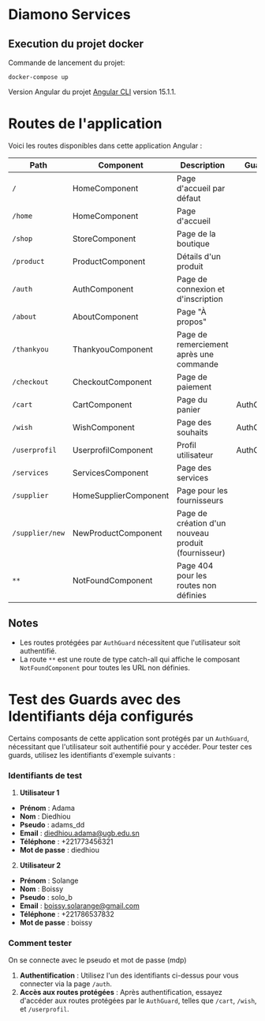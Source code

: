 # Diamono Services

## Execution du projet docker

Commande de lancement du projet:
``` 
docker-compose up
```
Version Angular du projet [Angular CLI](https://github.com/angular/angular-cli) version 15.1.1.

# Routes de l'application

Voici les routes disponibles dans cette application Angular :

| Path               | Component              | Description                                      | Guard         |
|--------------------|------------------------|--------------------------------------------------|---------------|
| `/`                | HomeComponent          | Page d'accueil par défaut                        |               |
| `/home`            | HomeComponent          | Page d'accueil                                   |               |
| `/shop`            | StoreComponent         | Page de la boutique                              |               |
| `/product`         | ProductComponent       | Détails d'un produit                             |               |
| `/auth`            | AuthComponent          | Page de connexion et d'inscription               |               |
| `/about`           | AboutComponent         | Page "À propos"                                  |               |
| `/thankyou`        | ThankyouComponent      | Page de remerciement après une commande          |               |
| `/checkout`        | CheckoutComponent      | Page de paiement                                 |               |
| `/cart`            | CartComponent          | Page du panier                                   | AuthGuard     |
| `/wish`            | WishComponent          | Page des souhaits                                | AuthGuard     |
| `/userprofil`      | UserprofilComponent    | Profil utilisateur                               | AuthGuard     |
| `/services`        | ServicesComponent      | Page des services                                |               |
| `/supplier`        | HomeSupplierComponent  | Page pour les fournisseurs                       |               |
| `/supplier/new`    | NewProductComponent    | Page de création d'un nouveau produit (fournisseur) |               |
| `**`               | NotFoundComponent      | Page 404 pour les routes non définies            |               |

## Notes
- Les routes protégées par `AuthGuard` nécessitent que l'utilisateur soit authentifié.
- La route `**` est une route de type catch-all qui affiche le composant `NotFoundComponent` pour toutes les URL non définies.


# Test des Guards avec des Identifiants déja configurés

Certains composants de cette application sont protégés par un `AuthGuard`, nécessitant que l'utilisateur soit authentifié pour y accéder. Pour tester ces guards, utilisez les identifiants d'exemple suivants :

### Identifiants de test

1. **Utilisateur 1**
  - **Prénom** : Adama
  - **Nom** : Diedhiou
  - **Pseudo** : adams_dd
  - **Email** : diedhiou.adama@ugb.edu.sn
  - **Téléphone** : +221773456321
  - **Mot de passe** : diedhiou

2. **Utilisateur 2**
  - **Prénom** : Solange
  - **Nom** : Boissy
  - **Pseudo** : solo_b
  - **Email** : boissy.solarange@gmail.com
  - **Téléphone** : +221786537832
  - **Mot de passe** : boissy

### Comment tester

On se connecte avec le pseudo et mot de passe (mdp)

1. **Authentification** : Utilisez l'un des identifiants ci-dessus pour vous connecter via la page `/auth`.
2. **Accès aux routes protégées** : Après authentification, essayez d'accéder aux routes protégées par le `AuthGuard`, telles que `/cart`, `/wish`, et `/userprofil`. 
